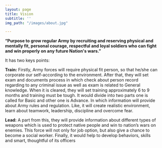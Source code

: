 ```yaml
---
layout: page
title: Vision
subtitle: ''
img_path: "/images/about.jpg"

---
```

**“Purpose to grow regular Army by recruiting and reserving physical and mentally fit, personal courage, respectful and loyal soldiers who can fight and win properly on any future Nation's wars.”**

It has two keys points:

**Train:** Firstly, Army forces will require physical fit person, so that he/she can corporate our self-according to the environment. After that, they will set exam and documents process in which check about person record regarding to any criminal issue as well as exam is related to General knowledge. When it is cleared, they will set training approximately 6 to 9 months and training must be tough. It would divide into two parts one is called for Basic and other one is Advance. In which information will provide about Army rules and regulation. Like, it will create realistic environment, learn about teamwork, leadership, discipline and overcome fear.

**Lead:** A part from this, they will provide information about different types of weapons which is used to protect native people and win to nation’s wars on enemies. This force will not only for job option, but also give a chance to become a social worker. Finally, it would help to develop behaviors, skills and smart, thoughtful of its officers